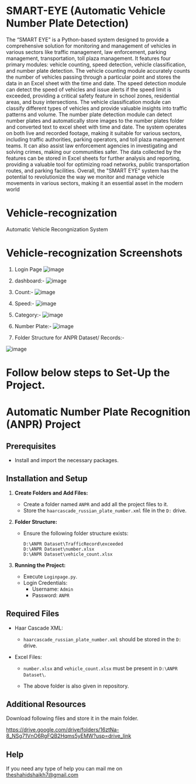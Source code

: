 # SMART-EYE (Automatic Vehicle Number Plate Detection)
The “SMART EYE” is a Python-based system designed to provide a comprehensive solution for monitoring and management of vehicles in various sectors like traffic management, law enforcement, parking management, transportation, toll plaza management. It features four primary modules: vehicle counting, speed detection, vehicle classification, and number plate detection. The vehicle counting module accurately counts the number of vehicles passing through a particular point and stores the data in an Excel sheet with the time and date. The speed detection module can detect the speed of vehicles and issue alerts if the speed limit is exceeded, providing a critical safety feature in school zones, residential areas, and busy intersections. The vehicle classification module can classify different types of vehicles and provide valuable insights into traffic patterns and volume. The number plate detection module can detect number plates and automatically store images to the number plates folder and converted text to excel sheet with time and date. The system operates on both live and recorded footage, making it suitable for various sectors, including traffic authorities, parking operators, and toll plaza management teams. It can also assist law enforcement agencies in investigating and solving crimes, making our communities safer. The data collected by the features can be stored in Excel sheets for further analysis and reporting, providing a valuable tool for optimizing road networks, public transportation routes, and parking facilities. Overall, the "SMART EYE" system has the potential to revolutionize the way we monitor and manage vehicle movements in various sectors, making it an essential asset in the modern world
# Vehicle-recognization
Automatic Vehicle Recongnization System

# Vehicle-recognization Screenshots

1) Login Page
![image](https://github.com/gauravtanpure/Vehicle-recognization/assets/147535321/ac3ea894-10f9-4f53-ac1f-74dbb5e1bfe3)
 
2) dashboard:-
![image](https://github.com/gauravtanpure/Vehicle-recognization/assets/147535321/6fe720b8-6e61-443a-9816-2fc770b48789)

3) Count:-
![image](https://github.com/gauravtanpure/Vehicle-recognization/assets/147535321/17c2bb31-0730-438b-a7ec-a77aea43e8b9)

4) Speed:-
![image](https://github.com/gauravtanpure/Vehicle-recognization/assets/147535321/92ead0b1-c9d7-47e8-b433-5e4a857f065f)

5) Category:-
![image](https://github.com/gauravtanpure/Vehicle-recognization/assets/147535321/e44578e6-7e06-4755-a8e3-57bb22c57c6b)

6) Number Plate:-
![image](https://github.com/gauravtanpure/Vehicle-recognization/assets/147535321/410fd9ad-f23b-4686-86f3-51013a293cc8)

7) Folder Structure for ANPR Dataset/ Records:-
   
![image](https://github.com/gauravtanpure/Vehicle-recognization/assets/147535321/fa17a0ea-1c38-4112-bcb3-ebcba895f5db)


# Follow below steps to Set-Up the Project.

# Automatic Number Plate Recognition (ANPR) Project

## Prerequisites

- Install and import the necessary packages.

## Installation and Setup

1. **Create Folders and Add Files:**
   - Create a folder named `ANPR` and add all the project files to it.
   - Store the `haarcascade_russian_plate_number.xml` file in the `D:` drive.

2. **Folder Structure:**
   - Ensure the following folder structure exists:
     ```
     D:\ANPR Dataset\TrafficRecord\exceeded
     D:\ANPR Dataset\number.xlsx
     D:\ANPR Dataset\vehicle_count.xlsx
     ```

3. **Running the Project:**
   - Execute `Loginpage.py`.
   - Login Credentials:
     - Username: `Admin`
     - Password: `ANPR`

## Required Files

- Haar Cascade XML:
  - `haarcascade_russian_plate_number.xml` should be stored in the `D:` drive.

- Excel Files:
  - `number.xlsx` and `vehicle_count.xlsx` must be present in `D:\ANPR Dataset\`.
 
  - The above folder is also given in repository.

## Additional Resources
Download following files and store it in the main folder.

https://drive.google.com/drive/folders/16ztNa-8_NSg71VnO6RgFQB2Hqms5yEMW?usp=drive_link

## Help
If you need any type of help you can mail me on theshahidshaikh7@gmail.com


